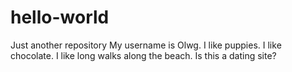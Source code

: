 # hello-world
Just another repository
My username is Olwg. I like puppies. I like chocolate. I like long walks along the beach. Is this a dating site?
